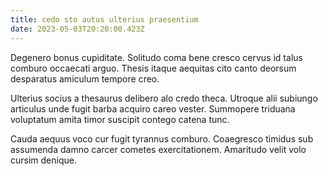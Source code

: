```yaml
---
title: cedo sto autus ulterius praesentium
date: 2023-05-03T20:20:00.423Z
---
```


Degenero bonus cupiditate. Solitudo coma bene cresco cervus id talus comburo occaecati arguo. Thesis itaque aequitas cito canto deorsum desparatus amiculum tempore creo.

Ulterius socius a thesaurus delibero alo credo theca. Utroque alii subiungo articulus unde fugit barba acquiro careo vester. Summopere triduana voluptatum amita timor suscipit contego catena tunc.

Cauda aequus voco cur fugit tyrannus comburo. Coaegresco timidus sub assumenda damno carcer cometes exercitationem. Amaritudo velit volo cursim denique.